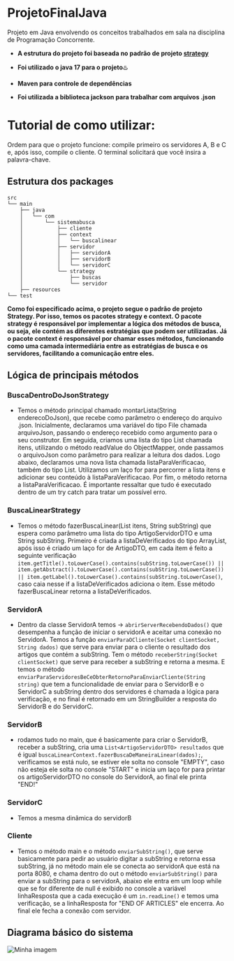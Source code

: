 # ProjetoFinalJava
Projeto em Java envolvendo os conceitos trabalhados em sala na disciplina de Programação Concorrente.

- **A estrutura do projeto foi baseada no padrão de projeto [strategy](https://medium.com/@akshatsharma0610/strategy-design-pattern-in-java-6ee96f87d807)**
+ **Foi utilizado o java 17 para o projeto**♨️
* **Maven para controle de dependências**
+ **Foi utilizada a biblioteca jackson para trabalhar com arquivos .json**

# Tutorial de como utilizar:
Ordem para que o projeto funcione: compile primeiro os servidores A, B e C e, após isso, compile o cliente. O terminal solicitará que você insira a palavra-chave.


## Estrutura dos packages
```text
src
└── main
    ├── java
    │   └── com
    │       └── sistemabusca
    │           ├── cliente
    │           ├── context
    │           │   └── buscalinear
    │           ├── servidor
    │           │   ├── servidorA
    │           │   ├── servidorB
    │           │   └── servidorC
    │           └── strategy
    │               ├── buscas
    │               └── servidor
    ├── resources
└── test
```
**Como foi especificado acima, o projeto segue o padrão de projeto Strategy. Por isso, temos os pacotes strategy e context. O pacote strategy é responsável por implementar a lógica dos métodos de busca, ou seja, ele contém as diferentes estratégias que podem ser utilizadas. Já o pacote context é responsável por chamar esses métodos, funcionando como uma camada intermediária entre as estratégias de busca e os servidores, facilitando a comunicação entre eles.**

## Lógica de principais métodos

### BuscaDentroDoJsonStrategy
- Temos o método principal chamado montarLista(String enderecoDoJson), que recebe como parâmetro o endereço do arquivo .json. Inicialmente, declaramos uma variável do tipo File chamada arquivoJson, passando o endereço recebido como argumento para o seu construtor. Em seguida, criamos uma lista do tipo List<ArtigoServidorDTO> chamada itens, utilizando o método readValue do ObjectMapper, onde passamos o arquivoJson como parâmetro para realizar a leitura dos dados.
Logo abaixo, declaramos uma nova lista chamada listaParaVerificacao, também do tipo List<ArtigoServidorDTO>. Utilizamos um laço for para percorrer a lista itens e adicionar seu conteúdo à listaParaVerificacao. Por fim, o método retorna a listaParaVerificacao. É importante ressaltar que tudo é executado dentro de um try catch para tratar um possível erro.

### BuscaLinearStrategy
- Temos o método fazerBuscaLinear(List<ArtigoServidorDTO> itens, String subString) que espera como parâmetro uma lista do tipo ArtigoServidorDTO e uma String subString. Primeiro é criada a listaDeVerificados do tipo ArrayList<ArtigoServidorDTO>, após isso é criado um laço for de ArtigoDTO, em cada item é feito a seguinte verificação `item.getTitle().toLowerCase().contains(subString.toLowerCase()) || item.getAbstract().toLowerCase().contains(subString.toLowerCase()) || item.getLabel().toLowerCase().contains(subString.toLowerCase()`, caso caia nesse if a listaDeVerificados adiciona o item. Esse método fazerBuscaLinear retorna a listaDeVerificados.

### ServidorA
- Dentro da classe ServidorA temos -> `abrirServerRecebendoDados()` que desempenha a função de iniciar o servidorA e aceitar uma conexão no ServidorA. Temos a função `enviarParaOCliente(Socket clientSocket, String dados)` que serve para enviar para o cliente o resultado dos artigos que contém a subString. Tem o método `receberString(Socket clientSocket)` que serve para receber a subString e retorna a mesma. E temos o método `enviarParaServidoresBeCeObterRetornoParaEnviarCliente(String string)` que tem a funcionalidade de enviar para o ServidorB e o ServidorC a subString dentro dos servidores é chamada a lógica para verificação, e no final é retornado em um StringBuilder a resposta do ServidorB e do ServidorC.


### ServidorB
- rodamos tudo no main, que é basicamente para criar o ServidorB, receber a subString, cria uma `List<ArtigoServidorDTO> resultados` que é igual `buscaLinearContext.fazerBuscaDeManeiraLinear(dados);`, verificamos se está nulo, se estiver ele solta no console "EMPTY", caso não esteja ele solta no console "START" e inicia um laço for para printar os artigoServidorDTO no console do ServidorA, ao final ele printa "END!"

### ServidorC
- Temos a mesma dinâmica do servidorB

### Cliente

- Temos o método main e o método `enviarSubString()`, que serve basicamente para pedir ao usuário digitar a subString e retorna essa subString, já no método main ele se conecta ao servidorA que está na porta 8080, e chama dentro do out o método `enviarSubString()` para enviar a subString para o servidorA, abaixo ele entra em um loop while que se for diferente de null é exibido no console a variável linhaResposta que a cada execução é um `in.readLine()` e temos uma verificação, se a linhaResposta for "END OF ARTICLES" ele encerra. Ao final ele fecha a conexão com servidor.


## Diagrama básico do sistema

![Minha imagem](https://github.com/lzhar/ProjetoFinalJava/blob/feature/busca-distribuida/src/main/imagens/Captura%20de%20tela%202025-06-11%20012935.png)
